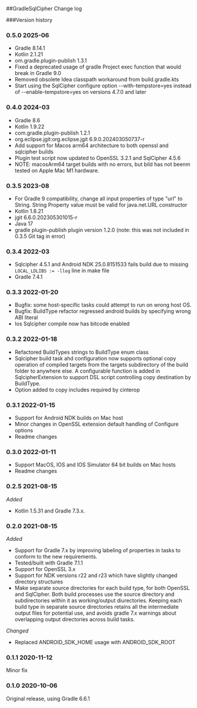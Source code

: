 ##GradleSqlCipher Change log

###Version history

### 0.5.0 2025-06
- Gradle 8.14.1
- Kotlin 2.1.21
- om.gradle.plugin-publish 1.3.1
- Fixed a deprecated usage of gradle Project exec function that would break in Gradle 9.0
- Removed obsolete Idea classpath workaround from build.gradle.kts
- Start using the SqlCipher configure option --with-tempstore=yes instead of --enable-tempstore=yes on versions 4.7.0 and later

### 0.4.0 2024-03

- Gradle 8.6
- Kotlin 1.9.22
- com.gradle.plugin-publish 1.2.1
- org.eclipse.jgit:org.eclipse.jgit 6.9.0.202403050737-r
- Add support for Macos arm64 architecture to both openssl and sqlcipher builds
- Plugin test script now updated to OpenSSL 3.2.1 and SqlCipher 4.5.6
- NOTE: macosArm64 target builds with no errors, but bild has not beenm tested on Apple Mac M1 hardware.

### 0.3.5 2023-08

- For Gradle 9 compatibility, change all input properties of type "url" to String. String Property value must be valid for java.net.URL constructor
- Kotlin 1.8.21
- jgit 6.6.0.202305301015-r
- Java 17
- gradle plugin-publish plugin version 1.2.0 (note: this was not included in 0.3.5 Git tag in error)

### 0.3.4 2022-03

- Sqlcipher 4.5.1 and Android NDK 25.0.8151533 fails build due to missing `LOCAL_LDLIBS := -llog` line in make file
- Gradle 7.4.1

### 0.3.3 2022-01-20

- Bugfix: some host-specific tasks could attempt to run on wrong host OS.
- Bugfix: BuildType refactor regressed android builds by specifying wrong ABI literal
- Ios Sqlcipher compile now has bitcode enabled

### 0.3.2 2022-01-18

- Refactored BuildTypes strings to BuildType enum class
- Sqlcipher build task ahd configuration now supports optional copy operation of compiled targets from the targets subdirectory of the build folder to anywhere else. A configurable function is added in SqlcipherExtension to support DSL script controlling copy destination by BuildType.
- Option added to copy includes required by cinterop

### 0.3.1 2022-01-15

- Support for Android NDK builds on Mac host
- Minor changes in OpenSSL extension default handling of Configure options
- Readme changes

### 0.3.0 2022-01-11

- Support MacOS, IOS and IOS Simulator 64 bit builds on Mac hosts
- Readme changes

### 0.2.5 2021-08-15
*Added*

- Kotlin 1.5.31 and Gradle 7.3.x.

### 0.2.0 2021-08-15
*Added*

- Support for Gradle 7.x by improving labeling of properties in tasks to conform to the new requirements.
- Tested/built with Gradle 7.1.1
- Support for OpenSSL 3.x
- Support for NDK versions r22 and r23 which have slightly changed directory structures
- Make separate source directories for each build type, for both OpenSSL and SqlCipher.  Both build processes use the source directory and subdirectories within it as working/output diurectories. Keeping each build type in separate source directories retains all the intermediate output files for potential use, and avoids gradle 7.x warnings about overlapping output directories across build tasks. 

*Changed*

- Replaced ANDROID_SDK_HOME usage with ANDROID_SDK_ROOT

### 0.1.1 2020-11-12

Minor fix

### 0.1.0 2020-10-06

Original release, using Gradle 6.6.1